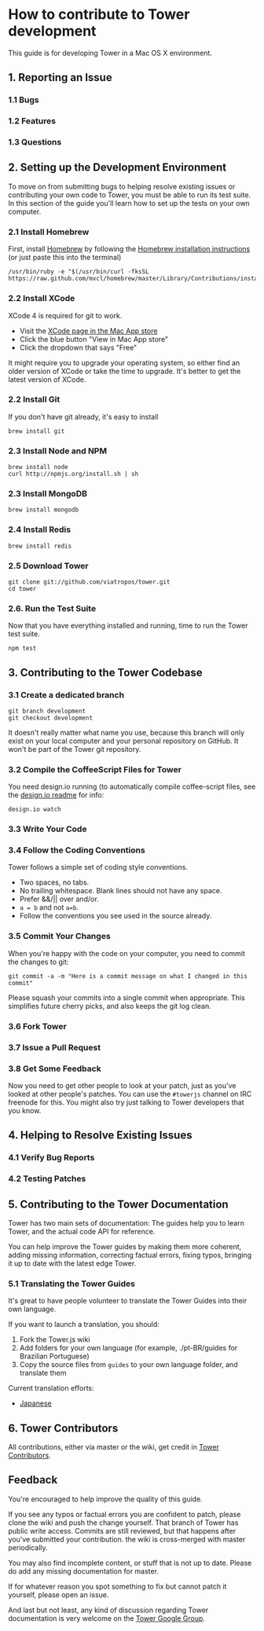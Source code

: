 # How to contribute to Tower development

This guide is for developing Tower in a Mac OS X environment.

## 1. Reporting an Issue

### 1.1 Bugs

### 1.2 Features

### 1.3 Questions

## 2. Setting up the Development Environment

To move on from submitting bugs to helping resolve existing issues or contributing your own code to Tower, you must be able to run its test suite. In this section of the guide you'll learn how to set up the tests on your own computer.

### 2.1 Install Homebrew

First, install [Homebrew](http://mxcl.github.com/homebrew/) by following the [Homebrew installation instructions](https://github.com/mxcl/homebrew/wiki/installation) (or just paste this into the terminal)

```
/usr/bin/ruby -e "$(/usr/bin/curl -fksSL https://raw.github.com/mxcl/homebrew/master/Library/Contributions/install_homebrew.rb)"
```

### 2.2 Install XCode

XCode 4 is required for git to work.

- Visit the [XCode page in the Mac App store](http://itunes.apple.com/us/app/xcode/id497799835?ls=1&mt=12)
- Click the blue button "View in Mac App store"
- Click the dropdown that says "Free"

It might require you to upgrade your operating system, so either find an older version of XCode or take the time to upgrade.  It's better to get the latest version of XCode.

### 2.2 Install Git

If you don't have git already, it's easy to install

```
brew install git
```

### 2.3 Install Node and NPM

```
brew install node
curl http://npmjs.org/install.sh | sh
```

### 2.3 Install MongoDB

```
brew install mongodb
```

### 2.4 Install Redis

```
brew install redis
```

### 2.5 Download Tower

```
git clone git://github.com/viatropos/tower.git
cd tower
```

### 2.6. Run the Test Suite

Now that you have everything installed and running, time to run the Tower test suite.

```
npm test
```

## 3. Contributing to the Tower Codebase

### 3.1 Create a dedicated branch

```
git branch development
git checkout development
```

It doesn't really matter what name you use, because this branch will only exist on your local computer and your personal repository on GitHub. It won't be part of the Tower git repository.

### 3.2 Compile the CoffeeScript Files for Tower

You need design.io running (to automatically compile coffee-script files, see the [design.io readme](https://github.com/viatropos/design.io) for info:

```
design.io watch
```

### 3.3 Write Your Code

### 3.4 Follow the Coding Conventions

Tower follows a simple set of coding style conventions.

- Two spaces, no tabs.
- No trailing whitespace. Blank lines should not have any space.
- Prefer &&/|| over and/or.
- `a = b` and not `a=b`.
- Follow the conventions you see used in the source already.

### 3.5 Commit Your Changes

When you're happy with the code on your computer, you need to commit the changes to git:

```
git commit -a -m "Here is a commit message on what I changed in this commit"
```

Please squash your commits into a single commit when appropriate. This simplifies future cherry picks, and also keeps the git log clean.

### 3.6 Fork Tower

### 3.7 Issue a Pull Request

### 3.8 Get Some Feedback

Now you need to get other people to look at your patch, just as you've looked at other people's patches. You can use the `#towerjs` channel on IRC freenode for this. You might also try just talking to Tower developers that you know.

## 4. Helping to Resolve Existing Issues

### 4.1 Verify Bug Reports

### 4.2 Testing Patches

## 5. Contributing to the Tower Documentation

Tower has two main sets of documentation: The guides help you to learn Tower, and the actual code API for reference.

You can help improve the Tower guides by making them more coherent, adding missing information, correcting factual errors, fixing typos, bringing it up to date with the latest edge Tower.

### 5.1 Translating the Tower Guides

It's great to have people volunteer to translate the Tower Guides into their own language.

If you want to launch a translation, you should:

1. Fork the Tower.js wiki
2. Add folders for your own language (for example, ./pt-BR/guides for Brazilian Portuguese)
3. Copy the source files from `guides` to your own language folder, and translate them

Current translation efforts:

- [Japanese](https://towerjs.jp)

## 6. Tower Contributors

All contributions, either via master or the wiki, get credit in [Tower Contributors](http://towerjs.org/contributors).

## Feedback

You're encouraged to help improve the quality of this guide.

If you see any typos or factual errors you are confident to patch, please clone the wiki and push the change yourself. That branch of Tower has public write access. Commits are still reviewed, but that happens after you've submitted your contribution. the wiki is cross-merged with master periodically.

You may also find incomplete content, or stuff that is not up to date. Please do add any missing documentation for master.

If for whatever reason you spot something to fix but cannot patch it yourself, please open an issue.

And last but not least, any kind of discussion regarding Tower documentation is very welcome on the [Tower Google Group](https://groups.google.com/group/towerjs).